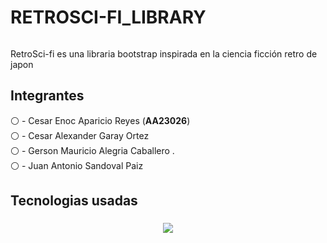 # RETROSCI-FI_LIBRARY
######

<p align="left">RetroSci-fi es una libraria bootstrap inspirada en la ciencia ficción retro de japon </p>

### <h2 align="left">Integrantes</h2>

<p align="left">⚪️ - Cesar Enoc Aparicio Reyes (<b>AA23026</b>)<br>⚪️ - Cesar Alexander Garay Ortez<br> ⚪️ - Gerson Mauricio Alegria Caballero .<br>⚪️ - Juan Antonio Sandoval Paiz</p>

###
<h2 align="left">Tecnologias usadas</h2>

###

<div align="center">

  <!-- <img width="12" /> -->
 <img src="https://skillicons.dev/icons?i=sass,css,javascript,html" /><br>
  <!-- <img width="12" /> -->

</div>

###
